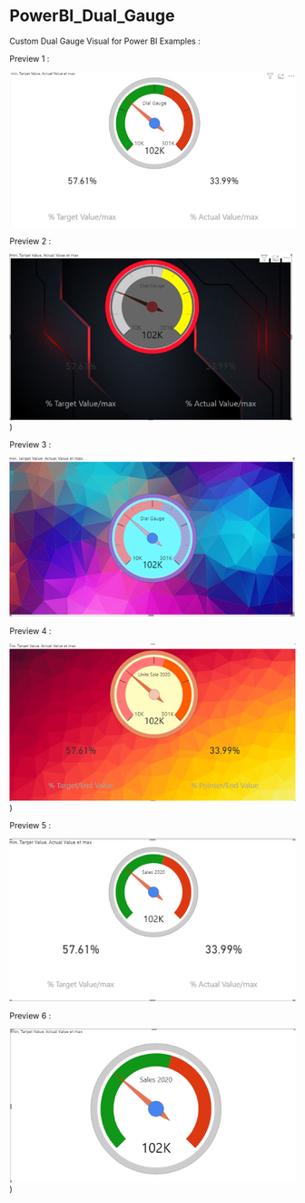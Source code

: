# PowerBI_Dual_Gauge
Custom Dual Gauge Visual for Power BI
Examples : 

Preview 1 :


![](images/Exemple%201.png)

Preview 2 :



![](images/Exemple%202.png))


Preview 3 :


![](images/Exemple%203.png)

Preview 4 :



![](images/Exemple%204.png))


Preview 5 :


![](images/Exemple%205.png)

Preview 6 :



![](images/Exemple%206.png))
